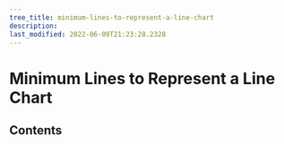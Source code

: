 ```yaml
---
tree_title: minimum-lines-to-represent-a-line-chart
description: 
last_modified: 2022-06-09T21:23:28.2328
---
```


# Minimum Lines to Represent a Line Chart

## Contents

